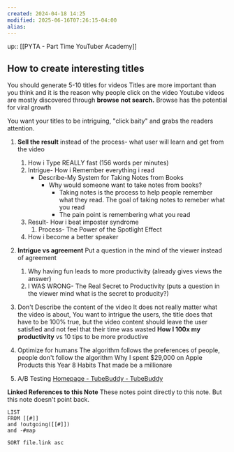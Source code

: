 ```yaml
---
created: 2024-04-18 14:25
modified: 2025-06-16T07:26:15-04:00
alias: 
---
```

up::  [[PYTA - Part Time YouTuber Academy]]
## How to create interesting titles

You should generate 5-10 titles for videos
Titles are more important than you think and it is the reason why people click on the video
Youtube videos are mostly discovered through **browse** **not search.**
Browse has the potential for viral growth

You want your titles to be intriguing, "click baity" and grabs the readers attention.

1. **Sell the result** instead of the process- what user will learn and get from the video
	1. How i Type REALLY fast (156 words per minutes)
	2. Intrigue- How i Remember everything i read
		- Describe-My System for Taking Notes from Books
			- Why would someone want to take notes from books?
				- Taking notes is the process to help people remember what they read. The goal of taking notes to remeber what you read
				- The pain point is remembering what you read
	1. Result- How i beat imposter syndrome
		1. Process- The Power of the Spotlight Effect
	2. How i become a better speaker

2. **Intrigue vs agreement**
	Put a question in the mind of the viewer instead of agreement
	1. Why having fun leads to more productivity (already gives views the answer)
	2. I WAS WRONG- The Real Secret to Productivity (puts a question in the viewer mind what is the secret to producity?)
1. Don't Describe the content of the video
	It does not really matter what the video is about, You want to intrigue the users, the title does that have to be 100% true, but the video content should leave the user satisfied and not feel that their time was wasted
	**How I 100x my productivity** vs 10 tips to be more productive
4. Optimize for humans
	The algorithm follows the preferences of people, people don't follow the algorithm
	Why I spent $29,000 on Apple Products this Year
	8 Habits That made be a millionare
5. A/B Testing
	[Homepage - TubeBuddy - TubeBuddy](https://www.tubebuddy.com/)



**Linked References to this Note**
These notes point directly to this note. But this note doesn't point back.
```dataview
LIST
FROM [[#]]
and !outgoing([[#]])
and -#map

SORT file.link asc
```
